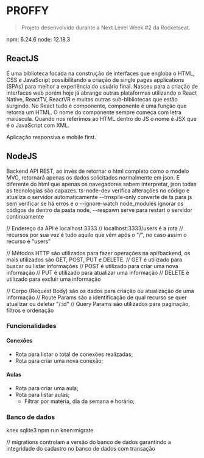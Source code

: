 # PROFFY
> Projeto desenvolvido durante a Next Level Week #2 da Rocketseat.

npm: 6.24.6
node: 12.18.3

## ReactJS
É uma biblioteca focada na construção de interfaces que engloba o HTML, CSS e JavaScript possibilitando a criação de single pages applications (SPAs) para melhor a experiência do usuário final. Nasceu para a criação de interfaces web porém hoje já abrange outras plataformas utilizando o React Native, ReactTV, ReactVR e muitas outras sub-bibliotecas que estão surgindo. No React tudo é componente, componente é uma função que retorna um HTML. O nome do componente sempre começa com letra maiúscula. Quando nos referimos ao HTML dentro do JS o nome é JSX que é o JavaScript com XML.

Aplicação responsiva e mobile first.

## NodeJS

Backend API REST, ao invés de retornar o html completo como o modelo MVC, retornará apenas os dados solicitados normalmente em json. E diferente do html que apenas os navegadores sabem interpretar, json todas as tecnologias são capazes. 
ts-node-dev verifica alterações no código e atualiza o servidor automaticamente --trnspile-only converte de ts para js sem verificar se há erros e o --ignore-watch node_modules ignorar os códigos de dentro da pasta node, --respawn serve para restart o servidor continuamente 

// Endereço da API é localhost:3333
// localhost:3333/users é a rota 
// recursos por sua vez é tudo aquilo que vêm após o "/", no caso assim o recurso é "users"

// Métodos HTTP são utilizados para fazer operações na api/backend, os mais utilizados são GET, POST, PUT e DELETE.
// GET é utilizado para buscar ou listar informações
// POST é utilizado para criar uma nova informação
// PUT é utilizado para atualizar uma informação
// DELETE é utilizado para excluir uma informação

// Corpo (Request Body) são os dados para criação ou atualização de uma informação
// Route Params são a identificação de qual recurso se quer atualizar ou deletar "/:id"
// Query Params são utilizados para paginação, filtros e ordenação

### Funcionalidades
#### Conexões
- Rota para listar o total de conexões realizadas;
- Rota para criar uma nova conexão;
#### Aulas
- Rota para criar uma aula;
- Rota para listar aulas;
  - Filtrar por matéria, dia da semana e horário;

### Banco de dados
knex sqlite3
npm run knen:migrate

// migrations controlam a versão do banco de dados
garantindo a integridade do cadastro no banco de dados com transação
